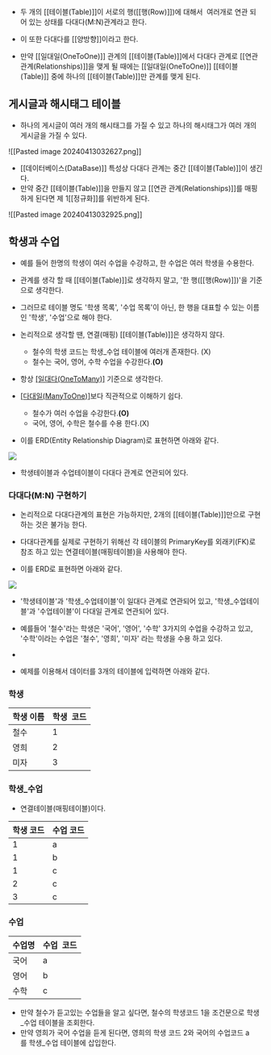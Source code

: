 - 두 개의 [[테이블(Table)]]이 서로의 행([[행(Row)]])에 대해서  여러개로 연관 되어 있는 상태를 다대다(M:N)관계라고 한다. 
- 이 또한 다대다를 [[양방향]]이라고 한다.

- 만약 [[일대일(OneToOne)]] 관계의 [[테이블(Table)]]에서 다대다 관계로 [[연관 관계(Relationships)]]을 맺게 될 때에는 [[일대일(OneToOne)]] [[테이블(Table)]] 중에 하나의 [[테이블(Table)]]만 관계를 맺게 된다.


## 게시글과 해시태그 테이블

- 하나의 게시글이 여러 개의 해시태그를 가질 수 있고 하나의 해시태그가 여러 개의 게시글을 가질 수 있다.

![[Pasted image 20240413032627.png]]

- [[데이터베이스(DataBase)]] 특성상 다대다 관계는 중간 [[테이블(Table)]]이 생긴다.
- 만약 중간 [[테이블(Table)]]을 만들지 않고 [[연관 관계(Relationships)]]를 매핑하게 된다면 제 1[[정규화]]를 위반하게 된다.

![[Pasted image 20240413032925.png]]
## 학생과 수업

- 예를 들어 한명의 학생이 여러 수업을 수강하고, 한 수업은 여러 학생을 수용한다. 

- 관계를 생각 할 때 [[테이블(Table)]]로 생각하지 말고, '한 행([[행(Row)]])'을 기준으로 생각한다.
- 그러므로 테이블 명도 '학생 목록', '수업 목록'이 아닌, 한 행을 대표할 수 있는 이름인 '학생', '수업'으로 해야 한다.

- 논리적으로 생각할 땐, 연결(매핑) [[테이블(Table)]]은 생각하지 않다.
    - 철수의 학생 코드는 학생_수업 테이블에 여러개 존재한다. (X)
    - 철수는 국어, 영어, 수학 수업을 수강한다.**(O)**

- 항상 [[일대다(OneToMany)]](1:N) 기준으로 생각한다.
- [[다대일(ManyToOne)]](N:1)보다 직관적으로 이해하기 쉽다.
    - 철수가 여러 수업을 수강한다.**(O)**  
    - 국어, 영어, 수학은 철수를 수용 한다.(X)

- 이를 ERD(Entity Relationship Diagram)로 표현하면 아래와 같다.

![](https://t1.daumcdn.net/cfile/tistory/99D149355BECC25F3B)

- 학생테이블과 수업테이블이 다대다 관계로 연관되어 있다.   

### 다대다(M:N) 구현하기

- 논리적으로 다대다관계의 표현은 가능하지만, 2개의 [[테이블(Table)]]만으로 구현하는 것은 불가능 한다.
- 다대다관계를 실제로 구현하기 위해선 각 테이블의 PrimaryKey를 외래키(FK)로 참조 하고 있는 연결테이블(매핑테이블)을 사용해야 한다. 

- 이를 ERD로 표현하면 아래와 같다. 


![](https://t1.daumcdn.net/cfile/tistory/99F91A3C5BECC52503)

- '학생테이블'과 '학생_수업테이블'이 일대다 관계로 연관되어 있고, '학생_수업테이블'과 '수업테이블'이 다대일 관계로 연관되어 있다.

- 예를들어 '철수'라는 학생은 '국어', '영어', '수학' 3가지의 수업을 수강하고 있고, '수학'이라는 수업은 '철수', '영희', '미자' 라는 학생을 수용 하고 있다.
- 
- 예제를 이용해서 데이터를 3개의 테이블에 입력하면 아래와 같다.

### 학생

| 학생 이름 | 학생  코드 |
| ---- | ---- |
| 철수 | 1 |
| 영희 | 2 |
| 미자 | 3 |

### 학생_수업

- 연결테이블(매핑테이블)이다.

| 학생 코드 | 수업 코드 |
| ----- | ----- |
| 1     | a     |
| 1     | b     |
| 1     | c     |
| 2     | c     |
| 3     | c     |

### 수업

| 수업명 | 수업  코드 |
| ---- | ---- |
| 국어 | a |
| 영어 | b |
| 수학 | c |

- 만약 철수가 듣고있는 수업들을 알고 싶다면, 철수의 학생코드 1을 조건문으로 학생_수업 테이블을 조회한다.
- 만약 영희가 국어 수업을 듣게 된다면, 영희의 학생 코드 2와 국어의 수업코드 a를 학생_수업 테이블에 삽입한다.